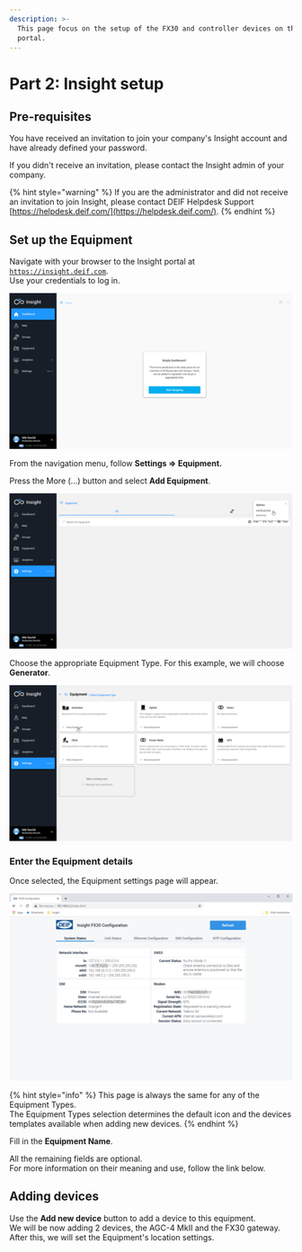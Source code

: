 ```yaml
---
description: >-
  This page focus on the setup of the FX30 and controller devices on the Insight
  portal.
---
```


# Part 2: Insight setup

## Pre-requisites

You have received an invitation to join your company's Insight account and have already defined your password.

If you didn't receive an invitation, please contact the Insight admin of your company.

{% hint style="warning" %}
If you are the administrator and did not receive an invitation to join Insight, please contact DEIF Helpdesk Support  [https://helpdesk.deif.com/](https://helpdesk.deif.com/).
{% endhint %}

## Set up the Equipment

Navigate with your browser to the Insight portal at [`https://insight.deif.com`](https://insight.deif.com).   
Use your credentials to log in.

![When first logging in, Insight will feel very empty. Don&apos;t worry, we&apos;ll change that!](../../../.gitbook/assets/image%20%2817%29.png)

From the navigation menu, follow **Settings =&gt; Equipment.** 

Press the More \(...\) button and select **Add Equipment**.

![Equipment and Groups \(of Equipment\) are managed in this page](../../../.gitbook/assets/image%20%2816%29.png)

Choose the appropriate Equipment Type. For this example, we will choose **Generator**.

![There are a variety of Equipment Types available for selection.](../../../.gitbook/assets/image%20%2815%29.png)

### Enter the Equipment details

Once selected, the Equipment settings page will appear. 

![Creating a new Equipment](../../../.gitbook/assets/image%20%2818%29.png)

{% hint style="info" %}
This page is always the same for any of the Equipment Types.  
The Equipment Types selection determines the default icon and the devices templates available when adding new devices.
{% endhint %}

Fill in the **Equipment Name**.

All the remaining fields are optional.  
For more information on their meaning and use, follow the link below.

## Adding devices

Use the **Add new device** button to add a device to this equipment.   
We will be now adding 2 devices,  the AGC-4 MkII and the FX30 gateway.   
After this, we will set the Equipment's location settings.

